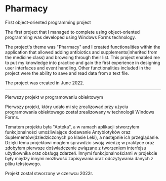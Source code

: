 # Pharmacy
First object-oriented programming project

The first project that I managed to complete using object-oriented programming was developed using Windows Forms technology.

The project's theme was "Pharmacy" and I created functionalities within the application that allowed adding antibiotics and supplements(inherited from the medicine class) and browsing through their list.
This project enabled me to put my knowledge into practice and gain the first experience in designing user interfaces and event handling. 
Other functionalities included in the project were the ability to save and read data from a text file.

The project was created in June 2022.

-------------------------------------------------------------------------------

Pierwszy projekt w programowaniu obiektowym

Pierwszy projekt, który udało mi się zrealizować przy użyciu programowania obiektowego został zrealizowany w technologii Windows Forms.

Tematem projektu była "Apteka", a w ramach aplikacji stworzyłem funkcjonalności umożliwiające dodawanie Antybiotyków oraz Suplementów(dziedziczonych po klasie Leki), a następnie ich przeglądanie.
Dzięki temu projektowi mogłem sprawdzic swoją wiedzę w praktyce oraz zdobyłem pierwsze doświadczenie związane z tworzeniem interfejsu użytkownika oraz obsługą zdarzeń.
Innymi funkcjonalnościami w projekcie były między innymi możliwość zapisywania oraz odczytywania danych z pliku tekstowego.

Projekt został stworzony w czerwcu 2022r.
